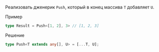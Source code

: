 Реализовать дженерик `Push`, который в конец массива `T` добавляет `U`.

Пример

```ts
type Result = Push<[1, 2], 3> // [1, 2, 3]
```

Решение

```ts
type Push<T extends any[], U> = [...T, U];
```
